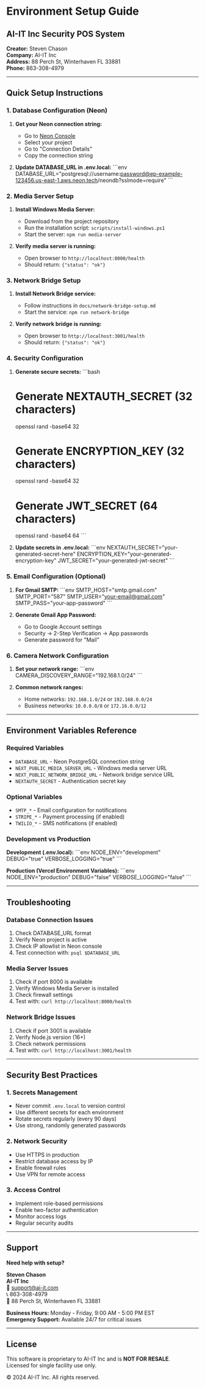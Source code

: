 # Environment Setup Guide

## AI-IT Inc Security POS System
**Creator:** Steven Chason  
**Company:** AI-IT Inc  
**Address:** 88 Perch St, Winterhaven FL 33881  
**Phone:** 863-308-4979

---

## Quick Setup Instructions

### 1. Database Configuration (Neon)

1. **Get your Neon connection string:**
   - Go to [Neon Console](https://console.neon.tech/)
   - Select your project
   - Go to "Connection Details"
   - Copy the connection string

2. **Update DATABASE_URL in .env.local:**
   \`\`\`env
   DATABASE_URL="postgresql://username:password@ep-example-123456.us-east-1.aws.neon.tech/neondb?sslmode=require"
   \`\`\`

### 2. Media Server Setup

1. **Install Windows Media Server:**
   - Download from the project repository
   - Run the installation script: `scripts/install-windows.ps1`
   - Start the server: `npm run media-server`

2. **Verify media server is running:**
   - Open browser to `http://localhost:8000/health`
   - Should return: `{"status": "ok"}`

### 3. Network Bridge Setup

1. **Install Network Bridge service:**
   - Follow instructions in `docs/network-bridge-setup.md`
   - Start the service: `npm run network-bridge`

2. **Verify network bridge is running:**
   - Open browser to `http://localhost:3001/health`
   - Should return: `{"status": "ok"}`

### 4. Security Configuration

1. **Generate secure secrets:**
   \`\`\`bash
   # Generate NEXTAUTH_SECRET (32 characters)
   openssl rand -base64 32

   # Generate ENCRYPTION_KEY (32 characters)
   openssl rand -base64 32

   # Generate JWT_SECRET (64 characters)
   openssl rand -base64 64
   \`\`\`

2. **Update secrets in .env.local:**
   \`\`\`env
   NEXTAUTH_SECRET="your-generated-secret-here"
   ENCRYPTION_KEY="your-generated-encryption-key"
   JWT_SECRET="your-generated-jwt-secret"
   \`\`\`

### 5. Email Configuration (Optional)

1. **For Gmail SMTP:**
   \`\`\`env
   SMTP_HOST="smtp.gmail.com"
   SMTP_PORT="587"
   SMTP_USER="your-email@gmail.com"
   SMTP_PASS="your-app-password"
   \`\`\`

2. **Generate Gmail App Password:**
   - Go to Google Account settings
   - Security → 2-Step Verification → App passwords
   - Generate password for "Mail"

### 6. Camera Network Configuration

1. **Set your network range:**
   \`\`\`env
   CAMERA_DISCOVERY_RANGE="192.168.1.0/24"
   \`\`\`

2. **Common network ranges:**
   - Home networks: `192.168.1.0/24` or `192.168.0.0/24`
   - Business networks: `10.0.0.0/8` or `172.16.0.0/12`

---

## Environment Variables Reference

### Required Variables
- `DATABASE_URL` - Neon PostgreSQL connection string
- `NEXT_PUBLIC_MEDIA_SERVER_URL` - Windows media server URL
- `NEXT_PUBLIC_NETWORK_BRIDGE_URL` - Network bridge service URL
- `NEXTAUTH_SECRET` - Authentication secret key

### Optional Variables
- `SMTP_*` - Email configuration for notifications
- `STRIPE_*` - Payment processing (if enabled)
- `TWILIO_*` - SMS notifications (if enabled)

### Development vs Production

**Development (.env.local):**
\`\`\`env
NODE_ENV="development"
DEBUG="true"
VERBOSE_LOGGING="true"
\`\`\`

**Production (Vercel Environment Variables):**
\`\`\`env
NODE_ENV="production"
DEBUG="false"
VERBOSE_LOGGING="false"
\`\`\`

---

## Troubleshooting

### Database Connection Issues
1. Check DATABASE_URL format
2. Verify Neon project is active
3. Check IP allowlist in Neon console
4. Test connection with: `psql $DATABASE_URL`

### Media Server Issues
1. Check if port 8000 is available
2. Verify Windows Media Server is installed
3. Check firewall settings
4. Test with: `curl http://localhost:8000/health`

### Network Bridge Issues
1. Check if port 3001 is available
2. Verify Node.js version (16+)
3. Check network permissions
4. Test with: `curl http://localhost:3001/health`

---

## Security Best Practices

### 1. Secrets Management
- Never commit `.env.local` to version control
- Use different secrets for each environment
- Rotate secrets regularly (every 90 days)
- Use strong, randomly generated passwords

### 2. Network Security
- Use HTTPS in production
- Restrict database access by IP
- Enable firewall rules
- Use VPN for remote access

### 3. Access Control
- Implement role-based permissions
- Enable two-factor authentication
- Monitor access logs
- Regular security audits

---

## Support

**Need help with setup?**

**Steven Chason**  
**AI-IT Inc**  
📧 support@ai-it.com  
📞 863-308-4979  
📍 88 Perch St, Winterhaven FL 33881

**Business Hours:** Monday - Friday, 9:00 AM - 5:00 PM EST  
**Emergency Support:** Available 24/7 for critical issues

---

## License

This software is proprietary to AI-IT Inc and is **NOT FOR RESALE**.  
Licensed for single facility use only.

© 2024 AI-IT Inc. All rights reserved.
